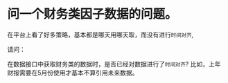 # 问一个财务类因子数据的问题。

在平台上看了好多策略，基本都是哪天用哪天取，而没有进行``时间对齐``,

请问：

在数据接口中获取财务类的数据时，是否已经对数据进行了`时间对齐`?
比如，上年财报需要在5月份使用才基本不算引用未来数据。

